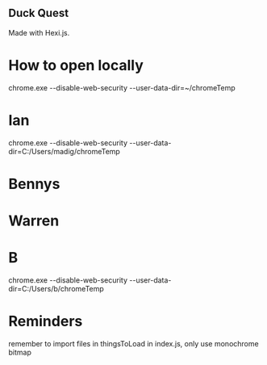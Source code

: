 ## Duck Quest
Made with Hexi.js.

# How to open locally
chrome.exe --disable-web-security  --user-data-dir=~/chromeTemp
# Ian
chrome.exe --disable-web-security  --user-data-dir=C:/Users/madig/chromeTemp

# Bennys

# Warren

# B
chrome.exe --disable-web-security  --user-data-dir=C:/Users/b/chromeTemp

# Reminders
remember to import files in thingsToLoad in index.js,
only use monochrome bitmap
